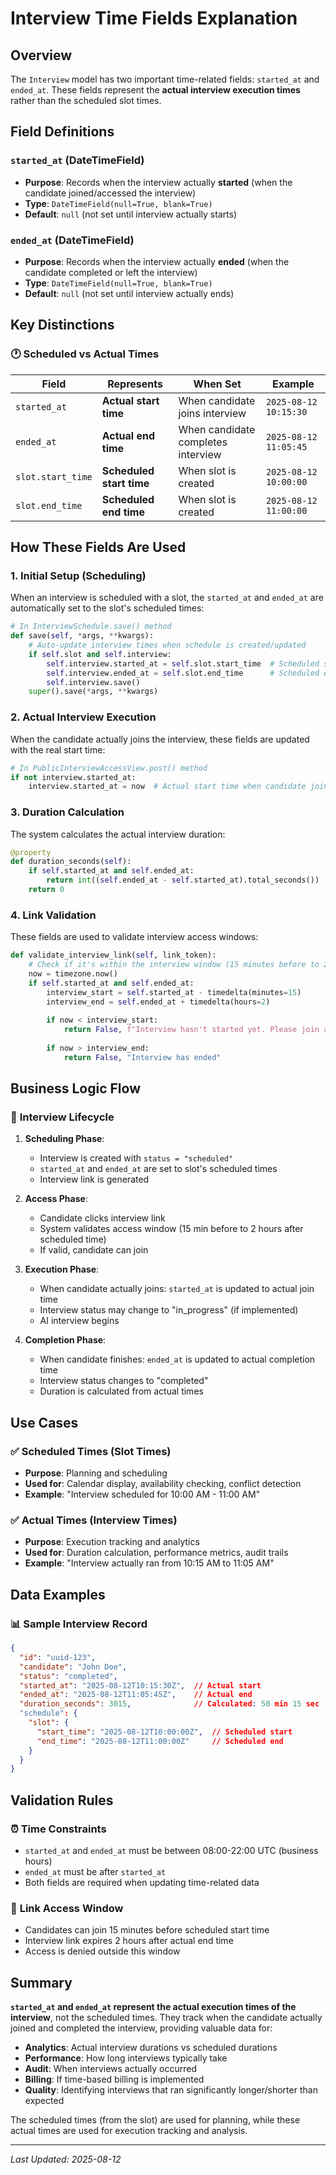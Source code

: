 # Interview Time Fields Explanation

## Overview
The `Interview` model has two important time-related fields: `started_at` and `ended_at`. These fields represent the **actual interview execution times** rather than the scheduled slot times.

## Field Definitions

### `started_at` (DateTimeField)
- **Purpose**: Records when the interview actually **started** (when the candidate joined/accessed the interview)
- **Type**: `DateTimeField(null=True, blank=True)`
- **Default**: `null` (not set until interview actually starts)

### `ended_at` (DateTimeField)
- **Purpose**: Records when the interview actually **ended** (when the candidate completed or left the interview)
- **Type**: `DateTimeField(null=True, blank=True)`
- **Default**: `null` (not set until interview actually ends)

## Key Distinctions

### 🕐 **Scheduled vs Actual Times**

| Field | Represents | When Set | Example |
|-------|------------|----------|---------|
| `started_at` | **Actual start time** | When candidate joins interview | `2025-08-12 10:15:30` |
| `ended_at` | **Actual end time** | When candidate completes interview | `2025-08-12 11:05:45` |
| `slot.start_time` | **Scheduled start time** | When slot is created | `2025-08-12 10:00:00` |
| `slot.end_time` | **Scheduled end time** | When slot is created | `2025-08-12 11:00:00` |

## How These Fields Are Used

### 1. **Initial Setup (Scheduling)**
When an interview is scheduled with a slot, the `started_at` and `ended_at` are automatically set to the slot's scheduled times:

```python
# In InterviewSchedule.save() method
def save(self, *args, **kwargs):
    # Auto-update interview times when schedule is created/updated
    if self.slot and self.interview:
        self.interview.started_at = self.slot.start_time  # Scheduled start
        self.interview.ended_at = self.slot.end_time      # Scheduled end
        self.interview.save()
    super().save(*args, **kwargs)
```

### 2. **Actual Interview Execution**
When the candidate actually joins the interview, these fields are updated with the real start time:

```python
# In PublicInterviewAccessView.post() method
if not interview.started_at:
    interview.started_at = now  # Actual start time when candidate joins
```

### 3. **Duration Calculation**
The system calculates the actual interview duration:

```python
@property
def duration_seconds(self):
    if self.started_at and self.ended_at:
        return int((self.ended_at - self.started_at).total_seconds())
    return 0
```

### 4. **Link Validation**
These fields are used to validate interview access windows:

```python
def validate_interview_link(self, link_token):
    # Check if it's within the interview window (15 minutes before to 2 hours after)
    now = timezone.now()
    if self.started_at and self.ended_at:
        interview_start = self.started_at - timedelta(minutes=15)
        interview_end = self.ended_at + timedelta(hours=2)
        
        if now < interview_start:
            return False, f"Interview hasn't started yet. Please join at {self.started_at.strftime('%B %d, %Y at %I:%M %p')}"
        
        if now > interview_end:
            return False, "Interview has ended"
```

## Business Logic Flow

### 📅 **Interview Lifecycle**

1. **Scheduling Phase**:
   - Interview is created with `status = "scheduled"`
   - `started_at` and `ended_at` are set to slot's scheduled times
   - Interview link is generated

2. **Access Phase**:
   - Candidate clicks interview link
   - System validates access window (15 min before to 2 hours after scheduled time)
   - If valid, candidate can join

3. **Execution Phase**:
   - When candidate actually joins: `started_at` is updated to actual join time
   - Interview status may change to "in_progress" (if implemented)
   - AI interview begins

4. **Completion Phase**:
   - When candidate finishes: `ended_at` is updated to actual completion time
   - Interview status changes to "completed"
   - Duration is calculated from actual times

## Use Cases

### ✅ **Scheduled Times (Slot Times)**
- **Purpose**: Planning and scheduling
- **Used for**: Calendar display, availability checking, conflict detection
- **Example**: "Interview scheduled for 10:00 AM - 11:00 AM"

### ✅ **Actual Times (Interview Times)**
- **Purpose**: Execution tracking and analytics
- **Used for**: Duration calculation, performance metrics, audit trails
- **Example**: "Interview actually ran from 10:15 AM to 11:05 AM"

## Data Examples

### 📊 **Sample Interview Record**

```json
{
  "id": "uuid-123",
  "candidate": "John Doe",
  "status": "completed",
  "started_at": "2025-08-12T10:15:30Z",  // Actual start
  "ended_at": "2025-08-12T11:05:45Z",    // Actual end
  "duration_seconds": 3015,              // Calculated: 50 min 15 sec
  "schedule": {
    "slot": {
      "start_time": "2025-08-12T10:00:00Z",  // Scheduled start
      "end_time": "2025-08-12T11:00:00Z"     // Scheduled end
    }
  }
}
```

## Validation Rules

### ⏰ **Time Constraints**
- `started_at` and `ended_at` must be between 08:00-22:00 UTC (business hours)
- `ended_at` must be after `started_at`
- Both fields are required when updating time-related data

### 🔗 **Link Access Window**
- Candidates can join 15 minutes before scheduled start time
- Interview link expires 2 hours after actual end time
- Access is denied outside this window

## Summary

**`started_at` and `ended_at` represent the actual execution times of the interview**, not the scheduled times. They track when the candidate actually joined and completed the interview, providing valuable data for:

- **Analytics**: Actual interview durations vs scheduled durations
- **Performance**: How long interviews typically take
- **Audit**: When interviews actually occurred
- **Billing**: If time-based billing is implemented
- **Quality**: Identifying interviews that ran significantly longer/shorter than expected

The scheduled times (from the slot) are used for planning, while these actual times are used for execution tracking and analysis.

---
*Last Updated: 2025-08-12*

